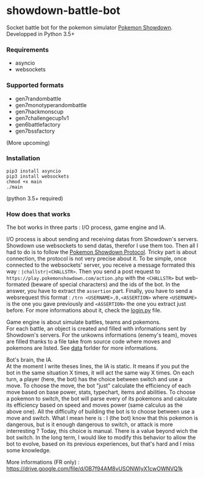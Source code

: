 # showdown-battle-bot

Socket battle bot for the pokemon simulator [Pokemon Showdown](http://pokemonshowdown.com). Developped in Python 3.5+

### Requirements
- asyncio
- websockets

### Supported formats
- gen7randombattle
- gen7monotyperandombattle
- gen7hackmonscup
- gen7challengecup1v1
- gen6battlefactory
- gen7bssfactory

(More upcoming)

### Installation
```
pip3 install asyncio
pip3 install websockets
chmod +x main
./main
```
(python 3.5+ required)

### How does that works
The bot works in three parts : I/O process, game engine and IA.
  
I/O process is about sending and receiving datas from Showdown's servers.  
Showdown use websockets to send datas, therefor I use them too. 
Then all I had to do is to follow the [Pokemon Showdown Protocol](https://github.com/Zarel/Pokemon-Showdown/blob/master/PROTOCOL.md). 
Tricky part is about connection, the protocol is not very precise about it.
To be simple, once connected to the websockets' server, you receive a message formated this way : `|challstr|<CHALLSTR>`. 
Then you send a post request to `https://play.pokemonshowdown.com/action.php` with the `<CHALLSTR>` but web-formated (beware of special characters) and the ids of the bot.
In the answer, you have to extract the `assertion` part.
Finally, you have to send a websrequest this format : `/trn <USERNAME>,0,<ASSERTION>` where `<USERNAME>` is the one you gave previously and `<ASSERTION>` the one you extract just before.
For more informations about it, check the [login.py](src/login.py) file.

Game engine is about simulate battles, teams and pokemons.  
For each battle, an object is created and filled with informations sent by Showdown's servers. 
For the unkowns informations (enemy's team), moves are filled thanks to a file take from source code where moves and pokemons are listed.
See [data](data/) forlder for more informations.

Bot's brain, the IA.  
At the moment I write theses lines, the IA is static. It means if you put the bot in the same situation X times, it will act the same way X times.
On each turn, a player (here, the bot) has the choice between switch and use a move.
To choose the move, the bot "just" calculate the efficiency of each move based on base power, stats, typechart, items and abilities.
To choose a pokemon to switch, the bot will parse every of its pokemons and calculate its efficiency based on speed and moves power (same calculus as the above one).
All the difficulty of building the bot is to choose between use a move and switch. 
What I mean here is : I (the bot) know that this pokemon is dangerous, but is it enough dangerous to switch, or attack is more interresting ?
Today, this choice is manual. There is a value beyond wich the bot switch.
In the long term, I would like to modify this behavior to allow the bot to evolve, based on its previous experiences, but that's hard and I miss some knowledge.

More informations (FR only) : https://drive.google.com/file/d/0B7f94AM8vUSONWIyX1cwOWNVQ1k
